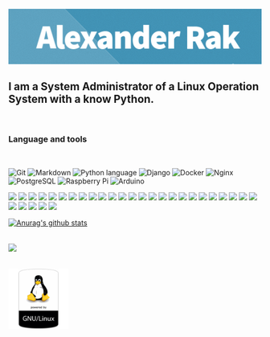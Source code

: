 ![](https://github.com/sor88/sor88/blob/main/assets/header.jpg?raw=true)


## I am a System Administrator of a Linux Operation System with a know Python.

<br>

### Language and tools
<p><br>
<!---<img src="https://upload.wikimedia.org/wikipedia/commons/thumb/4/4b/Bash_Logo_Colored.svg/512px-Bash_Logo_Colored.svg.png" width=40>-->

![Git](https://img.shields.io/badge/git%20-%23F05033.svg?&style=for-the-badge&labelColor=black&logo=git&logoColor=white)
![Markdown](https://img.shields.io/badge/markdown-%23000000.svg?&style=for-the-badge&labelColor=black&logo=markdown&logoColor=white)
![Python language](https://img.shields.io/badge/python%20-%2314354C.svg?&style=for-the-badge&labelColor=black&logo=python&logoColor=white)
![Django](https://img.shields.io/badge/django%20-%23092E20.svg?&style=for-the-badge&labelColor=black&logo=django&logoColor=white)
![Docker](https://img.shields.io/badge/docker%20-%230db7ed.svg?&style=for-the-badge&labelColor=black&logo=docker&logoColor=white)
![Nginx](https://img.shields.io/badge/nginx%20-%23009639.svg?&style=for-the-badge&labelColor=black&logo=nginx&logoColor=white)
![PostgreSQL](https://img.shields.io/badge/postgres-%23316192.svg?&style=for-the-badge&labelColor=black&logo=postgresql&logoColor=white)
![Raspberry Pi](https://img.shields.io/badge/-Raspberry%20Pi-C51A4A?style=for-the-badge&labelColor=black&logo=Raspberry-Pi)
![Arduino](https://img.shields.io/badge/-Arduino-00979D?style=for-the-badge&labelColor=black&logo=Arduino&logoColor=white)

![](https://img.shields.io/badge/-Bash-blue)
![](https://img.shields.io/badge/-Python-blue)
![](https://img.shields.io/badge/ddWRT-OpenWrt-blue)
![](https://img.shields.io/badge/-nginx-blue)
![](https://img.shields.io/badge/-apache-blue)
![](https://img.shields.io/badge/-httpd-blue)
![](https://img.shields.io/badge/-python-blue)
![](https://img.shields.io/badge/proxy-squid-blue)
![](https://img.shields.io/badge/-exim-blue)
![](https://img.shields.io/badge/-communigate-blue)
![](https://img.shields.io/badge/pgsql-mysql-blue)
![](https://img.shields.io/badge/pxe-ltsp-blue)
![](https://img.shields.io/badge/Qemu-KVM-blue)
![](https://img.shields.io/badge/zabbix-blue)
![](https://img.shields.io/badge/ansible-puppet-blue)
![](https://img.shields.io/badge/nftables-firewall-blue)
![](https://img.shields.io/badge/SOHO-blue)
![](https://img.shields.io/badge/dns-blue)
![](https://img.shields.io/badge/dhcp-blue)
![](https://img.shields.io/badge/1C-blue)
![](https://img.shields.io/badge/tftp-proftpd-blue)
![](https://img.shields.io/badge/-haproxy-blue)
![](https://img.shields.io/badge/corosync-pacemaker-blue)
![](https://img.shields.io/badge/nfs-blue)
![](https://img.shields.io/badge/corosync-pacemaker-blue)
![](https://img.shields.io/badge/Opennebula-blue)
![](https://img.shields.io/badge/proxmox-blue)
![](https://img.shields.io/badge/oVirt-blue)
![](https://img.shields.io/badge/CryptoLUKS-blue) 
![](https://img.shields.io/badge/Jenkins-blue)


[![Anurag's github stats](https://github-readme-stats.vercel.app/api?username=sor88)](https://github.com/anuraghazra/github-readme-stats)
<a href="https://github.com/anuraghazra/convoychat">
  
  <br>
  <img align="center" src="https://github-readme-stats.vercel.app/api/top-langs/?username=sor88&theme=tokyonight&hide_langs_below=1&layout=compact" />
</a>
<br>
<br>
<br>
<img src="https://github.com/sor88/sor88/blob/main/assets/linux.png?raw=true" width=120/>



<!--
**sor88/sor88** is a ✨ _special_ ✨ repository because its `README.md` (this file) appears on your GitHub profile.

Here are some ideas to get you started:

- 🔭 I’m currently working on ...
- 🌱 I’m currently learning ...
- 👯 I’m looking to collaborate on ...
- 🤔 I’m looking for help with ...
- 💬 Ask me about ...
- 📫 How to reach me: ...
- 😄 Pronouns: ...
- ⚡ Fun fact: ...
-->
